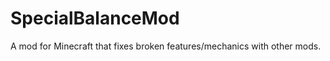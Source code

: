 SpecialBalanceMod
=================

A mod for Minecraft that fixes broken features/mechanics with other mods.